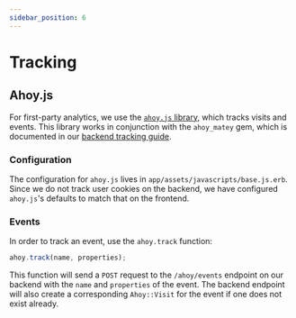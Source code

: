 ```yaml
---
sidebar_position: 6
---
```


# Tracking

## Ahoy.js

For first-party analytics, we use the
[`ahoy.js` library](https://github.com/ankane/ahoy.js), which tracks visits and
events. This library works in conjunction with the `ahoy_matey` gem, which is
documented in our [backend tracking guide](../backend/tracking).

### Configuration

The configuration for `ahoy.js` lives in `app/assets/javascripts/base.js.erb`.
Since we do not track user cookies on the backend, we have configured
`ahoy.js`'s defaults to match that on the frontend.

### Events

In order to track an event, use the `ahoy.track` function:

```javascript
ahoy.track(name, properties);
```

This function will send a `POST` request to the `/ahoy/events` endpoint on our
backend with the `name` and `properties` of the event. The backend endpoint will
also create a corresponding `Ahoy::Visit` for the event if one does not exist
already.
